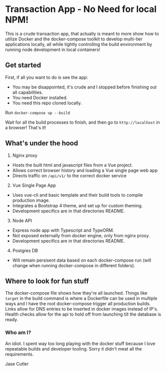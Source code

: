 # Transaction App - No Need for local NPM!

This is a crude transaction app, that actually is meant to more show how to utilize Docker and the docker-compose toolkit to develop multi-tier applications locally, all while tightly controlling the build environment by running node development in local containers!

## Get started

First, if all you want to do is see the app:
- You may be disappointed, it's crude and I stopped before finishing out all capabilities.
- You need Docker installed.
- You need this repo cloned locally.

Run `docker-compose up --build`

Wait for all the build processes to finish, and then go to `http://localhost` in a browser! That's it!

## What's under the hood

1. Nginx proxy
- Hosts the built html and javascript files from a Vue project.
- Allows correct browser history and loading a Vue single page web app
- Directs traffic on `/api/v1/` to the correct docker service
2. Vue Single Page App
- Uses vue-cli and basic template and their build tools to compile production image.
- Integrates a Bootstrap 4 theme, and set up for custom theming.
- Development specifics are in that directories README.
3. Node API
- Express node app with Typescript and TypeORM.
- Not exposed externally from docker engine, only from nginx proxy.
- Development specifics are in that directories README.
4. Postgres DB
- Will remain persisent data based on each docker-compose run (will change when running docker-compose in different folders).

## Where to look for fun stuff

The docker-compose file shows how they're all launched. Things like `target` in the build command is where a Dockerfile can be used in multiple ways and I have the root docker-compose trigger all production builds. Links allow for DNS entries to be inserted in docker images instead of IP's. Health checks allow for the api to hold off from launching till the database is ready.

### Who am I?

An idiot. I spent way too long playing with the docker stuff because I love repeatable builds and developer tooling. Sorry it didn't meat all the requirements.

Jase Cutler